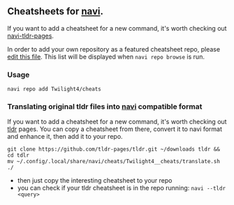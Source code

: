 ## Cheatsheets for [navi](https://github.com/denisidoro/navi).

If you want to add a cheatsheet for a new command, it's worth checking out [navi-tldr-pages](https://github.com/denisidoro/navi-tldr-pages).

In order to add your own repository as a featured cheatsheet repo, please [edit this file](https://github.com/denisidoro/cheats/edit/master/featured_repos.txt). This list will be displayed when `navi repo browse` is run.

### Usage
```
navi repo add Twilight4/cheats
```

### Translating original tldr files into [navi](https://github.com/denisidoro/navi) compatible format
If you want to add a cheatsheet for a new command, it's worth checking out [tldr](https://github.com/tldr-pages/tldr) pages. You can copy a cheatsheet from there, convert it to navi format and enhance it, then add it to your repo.
```
git clone https://github.com/tldr-pages/tldr.git ~/downloads tldr && cd tdlr
mv ~/.config/.local/share/navi/cheats/Twilight4__cheats/translate.sh ./
```
- then just copy the interesting cheatsheet to your repo
- you can check if your tldr cheatsheet is in the repo running: `navi --tldr <query>`
